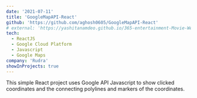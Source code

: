 ```yaml
---
date: '2021-07-11'
title: 'GoogleMapAPI-React'
github: 'https://github.com/aghosh0605/GoogleMapAPI-React'
# external: 'https://yashitanamdeo.github.io/365-entertainment-Movie-Webapp/'
tech:
  - ReactJS
  - Google Cloud Platform
  - Javascript
  - Google Maps
company: 'Rudra'
showInProjects: true
---
```


This simple React project uses Google API Javascript to show clicked coordinates and the connecting polylines and markers of the coordinates.
